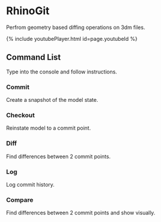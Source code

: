 # RhinoGit

Perfrom geometry based diffing operations on 3dm files.  

{% include youtubePlayer.html id=page.youtubeId %}

## Command List

Type into the console and follow instructions.

### Commit
Create a snapshot of the model state.

### Checkout
Reinstate model to a commit point.

### Diff
Find differences between 2 commit points.

### Log
Log commit history.

### Compare
Find differences between 2 commit points and show visually.
